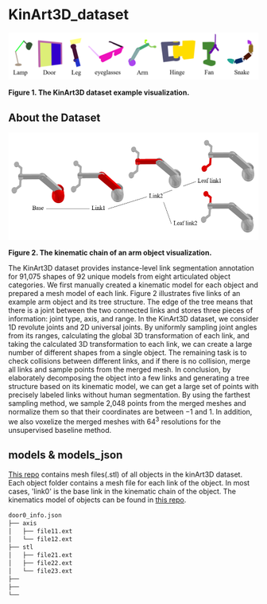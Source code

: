 # KinArt3D_dataset

![Dataset Overview](https://github.com/cjg429/KinArt3D_dataset/blob/main/images/figure1.png)

**Figure 1. The KinArt3D dataset example visualization.**

## About the Dataset

![Chain Overview](https://github.com/cjg429/KinArt3D_dataset/blob/main/images/figure2.png)

**Figure 2. The kinematic chain of an arm object visualization.**

The KinArt3D dataset provides instance-level link segmentation annotation for 91,075 shapes of 92 unique models from eight articulated object categories.
We first manually created a kinematic model for each object and prepared a mesh model of each link. Figure 2 illustrates five links of an example arm object and its tree structure. The edge of the tree means that there is a joint between the two connected links and stores three pieces of information: joint type, axis, and range. In the KinArt3D dataset, we consider 1D revolute joints and 2D universal joints. By uniformly sampling joint angles from its ranges, calculating the global 3D transformation of each link, and taking the calculated 3D transformation to each link, we can create a large number of different shapes from a single object. The remaining task is to check collisions between different links, and if there is no collision, merge all links and sample points from the merged mesh. In conclusion, by elaborately decomposing the object into a few links and generating a tree structure based on its kinematic model, we can get a large set of points with precisely labeled links without human segmentation. By using the farthest sampling method, we sample 2,048 points from the merged meshes and normalize them so that their coordinates are between $-1$ and $1$. In addition, we also voxelize the merged meshes with $64^3$ resolutions for the unsupervised baseline method.

## models & models_json

[This repo](https://github.com/cjg429/KinArt3D_dataset/tree/main/models) contains mesh files(.stl) of all objects in the kinArt3D dataset. Each object folder contains a mesh file for each link of the object. In most cases, 'link0' is the base link in the kinematic chain of the object. The kinematics model of objects can be found in [this repo](https://github.com/cjg429/KinArt3D_dataset/tree/main/models_json).
```
door0_info.json
├── axis
│   ├── file11.ext
│   └── file12.ext
├── stl
│   ├── file21.ext
│   ├── file22.ext
│   └── file23.ext
├── 
├──
└── 
```
